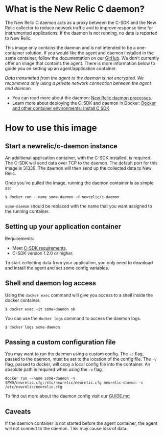 # What is the New Relic C daemon?

The New Relic C daemon acts as a proxy between the C-SDK and the New Relic collector to reduce network traffic and to improve response time for instrumented applications. If the daemon is not running, no data is reported to New Relic.

This image only contains the daemon and is not intended to be a one-container solution. If you would like the agent and daemon installed in the same container, follow the documentation on our [GitHub](https://github.com/newrelic/c-sdk). We don't currently offer an image that contains the agent. There is more information below to guide you on setting up an agent/application container.

*Data transmitted from the agent to the daemon is not encrypted. We recommend only using a private network connection between the agent and daemon.*

-	You can read more about the daemon: [New Relic daemon processes](https://docs.newrelic.com/docs/agents/c-sdk/get-started/introduction-c-sdk).
-	Learn more about deploying the C-SDK and daemon in Docker: [Docker and other container environments: Install C SDK](https://docs.newrelic.com/docs/agents/c-sdk/install-configure/docker-other-container-environments-install-c-sdk)

# How to use this image

## Start a newrelic/c-daemon instance

An additional application container, with the C-SDK installed, is required. The C-SDK will send data over TCP to the daemon. The default port for this image is 31339. The daemon will then send up the collected data to New Relic.

Once you've pulled the image, running the daemon container is as simple as:

`$ docker run --name some-daemon -d newrelic/c-daemon`

`some-daemon` should be replaced with the name that you want assigned to the running container.

## Setting up your application container

Requirements:

-	Meet [C-SDK requirements](https://docs.newrelic.com/docs/agents/c-sdk/get-started/c-sdk-compatibility-requirements).
-	C-SDK version 1.2.0 or higher.

To start collecting data from your application, you only need to download and install the agent and set some config variables. 

## Shell and daemon log access

Using the `docker exec` command will give you access to a shell inside the docker container.

`$ docker exec -it some-daemon sh`

You can use the `docker logs` command to access the daemon logs.

`$ docker logs some-daemon`

## Passing a custom configuration file

You may want to run the daemon using a custom config. The `-c` flag, passed to the daemon, must be set to the location of the config file. The `-v` flag, passed to docker, will copy a local config file into the container. An absolute path is required when using the `-v` flag.

`docker run --name some-daemon -v $PWD/newrelic.cfg:/etc/newrelic/newrelic.cfg newrelic-daemon -c /etc/newrelic/newrelic.cfg`

To find out more about the daemon config visit our [GUIDE.md](https://github.com/newrelic/c-sdk/blob/master/GUIDE.md)

## Caveats

If the daemon container is not started before the agent container, the agent will not connect to the daemon. This may cause loss of data.
